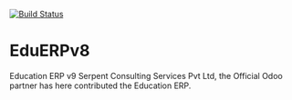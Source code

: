 [![Build Status](https://travis-ci.org/JayVora-SerpentCS/EduERPv8.svg?branch=9.0)](https://travis-ci.org/JayVora-SerpentCS/EduERPv8)

# EduERPv8
Education ERP v9
Serpent Consulting Services Pvt Ltd, the Official Odoo partner has here contributed the Education ERP.
